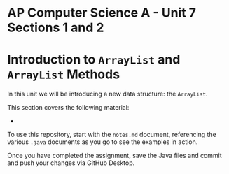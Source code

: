# AP Computer Science A - Unit 7 Sections 1 and 2

# Introduction to `ArrayList` and `ArrayList` Methods

In this unit we will be introducing a new data structure: the `ArrayList`.

This section covers the following material:

- 

To use this repository, start with the `notes.md` document, referencing the various `.java` documents as you go to see the examples in action.

Once you have completed the assignment, save the Java files and commit and push your changes via GitHub Desktop.
